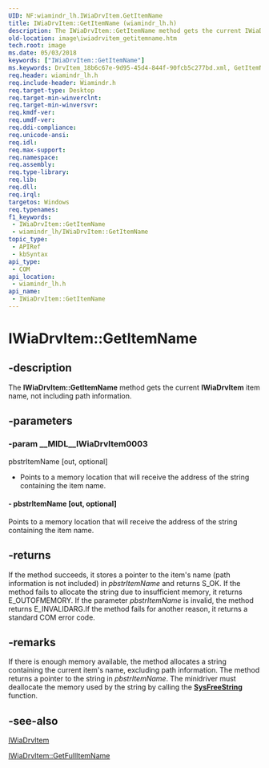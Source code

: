 ```yaml
---
UID: NF:wiamindr_lh.IWiaDrvItem.GetItemName
title: IWiaDrvItem::GetItemName (wiamindr_lh.h)
description: The IWiaDrvItem::GetItemName method gets the current IWiaDrvItem item name, not including path information.
old-location: image\iwiadrvitem_getitemname.htm
tech.root: image
ms.date: 05/03/2018
keywords: ["IWiaDrvItem::GetItemName"]
ms.keywords: DrvItem_18b6c67e-9d95-45d4-844f-90fcb5c277bd.xml, GetItemName, GetItemName method [Imaging Devices], GetItemName method [Imaging Devices],IWiaDrvItem interface, IWiaDrvItem interface [Imaging Devices],GetItemName method, IWiaDrvItem.GetItemName, IWiaDrvItem::GetItemName, image.iwiadrvitem_getitemname, wiamindr_lh/IWiaDrvItem::GetItemName
req.header: wiamindr_lh.h
req.include-header: Wiamindr.h
req.target-type: Desktop
req.target-min-winverclnt: 
req.target-min-winversvr: 
req.kmdf-ver: 
req.umdf-ver: 
req.ddi-compliance: 
req.unicode-ansi: 
req.idl: 
req.max-support: 
req.namespace: 
req.assembly: 
req.type-library: 
req.lib: 
req.dll: 
req.irql: 
targetos: Windows
req.typenames: 
f1_keywords:
 - IWiaDrvItem::GetItemName
 - wiamindr_lh/IWiaDrvItem::GetItemName
topic_type:
 - APIRef
 - kbSyntax
api_type:
 - COM
api_location:
 - wiamindr_lh.h
api_name:
 - IWiaDrvItem::GetItemName
---
```


# IWiaDrvItem::GetItemName


## -description

The **IWiaDrvItem::GetItemName** method gets the current **IWiaDrvItem** item name, not including path information.

## -parameters

### -param __MIDL__IWiaDrvItem0003

pbstrItemName [out, optional]

- Points to a memory location that will receive the address of the string containing the item name.

#### - pbstrItemName [out, optional]

Points to a memory location that will receive the address of the string containing the item name.

## -returns

If the method succeeds, it stores a pointer to the item's name (path information is not included) in *pbstrItemName* and returns S_OK. If the method fails to allocate the string due to insufficient memory, it returns E_OUTOFMEMORY. If the parameter *pbstrItemName* is invalid, the method returns E_INVALIDARG.If the method fails for another reason, it returns a standard COM error code.

## -remarks

If there is enough memory available, the method allocates a string containing the current item's name, excluding path information. The method returns a pointer to the string in *pbstrItemName*. The minidriver must deallocate the memory used by the string by calling the [**SysFreeString**](/windows/win32/api/oleauto/nf-oleauto-sysfreestring) function.

## -see-also

[IWiaDrvItem](./nn-wiamindr_lh-iwiadrvitem.md)

[IWiaDrvItem::GetFullItemName](./nf-wiamindr_lh-iwiadrvitem-getfullitemname.md)

